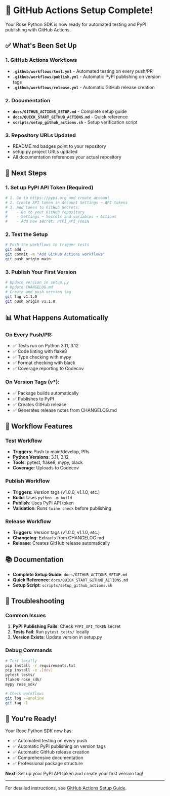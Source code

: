 # 🚀 GitHub Actions Setup Complete!

Your Rose Python SDK is now ready for automated testing and PyPI publishing with GitHub Actions.

## ✅ What's Been Set Up

### 1. GitHub Actions Workflows
- **`.github/workflows/test.yml`** - Automated testing on every push/PR
- **`.github/workflows/publish.yml`** - Automatic PyPI publishing on version tags
- **`.github/workflows/release.yml`** - Automatic GitHub release creation

### 2. Documentation
- **`docs/GITHUB_ACTIONS_SETUP.md`** - Complete setup guide
- **`docs/QUICK_START_GITHUB_ACTIONS.md`** - Quick reference
- **`scripts/setup_github_actions.sh`** - Setup verification script

### 3. Repository URLs Updated
- README.md badges point to your repository
- setup.py project URLs updated
- All documentation references your actual repository

## 🎯 Next Steps

### 1. Set up PyPI API Token (Required)
```bash
# 1. Go to https://pypi.org and create account
# 2. Create API token in Account Settings → API tokens
# 3. Add token to GitHub Secrets:
#    - Go to your GitHub repository
#    - Settings → Secrets and variables → Actions
#    - Add new secret: PYPI_API_TOKEN
```

### 2. Test the Setup
```bash
# Push the workflows to trigger tests
git add .
git commit -m "Add GitHub Actions workflows"
git push origin main
```

### 3. Publish Your First Version
```bash
# Update version in setup.py
# Update CHANGELOG.md
# Create and push version tag
git tag v1.1.0
git push origin v1.1.0
```

## 📊 What Happens Automatically

### On Every Push/PR:
- ✅ Tests run on Python 3.11, 3.12
- ✅ Code linting with flake8
- ✅ Type checking with mypy
- ✅ Format checking with black
- ✅ Coverage reporting to Codecov

### On Version Tags (v*):
- ✅ Package builds automatically
- ✅ Publishes to PyPI
- ✅ Creates GitHub release
- ✅ Generates release notes from CHANGELOG.md

## 🔧 Workflow Features

### Test Workflow
- **Triggers**: Push to main/develop, PRs
- **Python Versions**: 3.11, 3.12
- **Tools**: pytest, flake8, mypy, black
- **Coverage**: Uploads to Codecov

### Publish Workflow
- **Triggers**: Version tags (v1.0.0, v1.1.0, etc.)
- **Build**: Uses `python -m build`
- **Publish**: Uses PyPI API token
- **Validation**: Runs `twine check` before publishing

### Release Workflow
- **Triggers**: Version tags (v1.0.0, v1.1.0, etc.)
- **Changelog**: Extracts from CHANGELOG.md
- **Release**: Creates GitHub release automatically

## 📚 Documentation

- **Complete Setup Guide**: `docs/GITHUB_ACTIONS_SETUP.md`
- **Quick Reference**: `docs/QUICK_START_GITHUB_ACTIONS.md`
- **Setup Script**: `scripts/setup_github_actions.sh`

## 🐛 Troubleshooting

### Common Issues
1. **PyPI Publishing Fails**: Check `PYPI_API_TOKEN` secret
2. **Tests Fail**: Run `pytest tests/` locally
3. **Version Exists**: Update version in setup.py

### Debug Commands
```bash
# Test locally
pip install -r requirements.txt
pip install -e .[dev]
pytest tests/
flake8 rose_sdk/
mypy rose_sdk/

# Check workflows
git log --oneline
git tag -l
```

## 🎉 You're Ready!

Your Rose Python SDK now has:
- ✅ Automated testing on every push
- ✅ Automatic PyPI publishing on version tags
- ✅ Automatic GitHub release creation
- ✅ Comprehensive documentation
- ✅ Professional package structure

**Next**: Set up your PyPI API token and create your first version tag!

---

For detailed instructions, see [GitHub Actions Setup Guide](docs/GITHUB_ACTIONS_SETUP.md).
